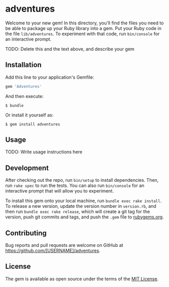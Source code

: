 # adventures

Welcome to your new gem! In this directory, you'll find the files you need to be able to package up your Ruby library into a gem. Put your Ruby code in the file `lib/adventures`. To experiment with that code, run `bin/console` for an interactive prompt.

TODO: Delete this and the text above, and describe your gem

## Installation

Add this line to your application's Gemfile:

```ruby
gem 'Adventures'
```

And then execute:

    $ bundle

Or install it yourself as:

    $ gem install adventures

## Usage

TODO: Write usage instructions here

## Development

After checking out the repo, run `bin/setup` to install dependencies. Then, run `rake spec` to run the tests. You can also run `bin/console` for an interactive prompt that will allow you to experiment.

To install this gem onto your local machine, run `bundle exec rake install`. To release a new version, update the version number in `version.rb`, and then run `bundle exec rake release`, which will create a git tag for the version, push git commits and tags, and push the `.gem` file to [rubygems.org](https://rubygems.org).

## Contributing

Bug reports and pull requests are welcome on GitHub at https://github.com/[USERNAME]/adventures.


## License

The gem is available as open source under the terms of the [MIT License](http://opensource.org/licenses/MIT).

